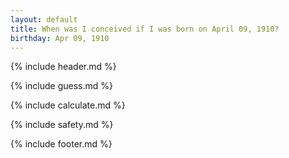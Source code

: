 ```yaml
---
layout: default
title: When was I conceived if I was born on April 09, 1910?
birthday: Apr 09, 1910
---
```


{% include header.md %}

{% include guess.md %}

{% include calculate.md %}

{% include safety.md %}

{% include footer.md %}



